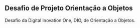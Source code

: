 ## Desafio de Projeto Orientação a Objetos

Desafio da Digital Inovation One, DIO, de Orientação a Objetos.
